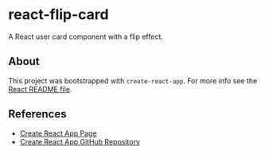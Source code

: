 # react-flip-card
A React user card component with a flip effect.

## About
This project was bootstrapped with `create-react-app`. For more info see the [React README file](README.react.md).

## References
- [Create React App Page](https://facebook.github.io/create-react-app/)
- [Create React App GitHub Repository](https://github.com/facebook/create-react-app)
